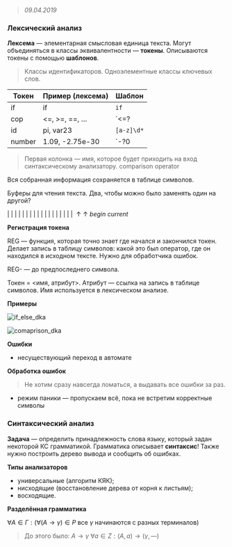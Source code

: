 > *09.04.2019*

### Лексический анализ

**Лексема** — элементарная смысловая единица текста. Могут объединяться в классы эквивалентности — **токены**. Описываются токены с помощью **шаблонов**.

> Классы идентификаторов. Одноэлементные классы ключевых слов.

| Токен  | Пример (лексема) | Шаблон                                 |
| ------ | ---------------- | -------------------------------------- |
| if     | if               | `if`                                   |
| cop    | <=, >=, ==, …    | `<=?|>=?|[=!]=`                        |
| id     | pi, var23        | `[a-z]\d*`                             |
| number | 1.09, -2.75e-30  | `-?0|[1-9]\d*(.\d{1,})?(e-?[1-9]\d*)?` |

> Первая колонка — имя, которое будет приходить на вход синтаксическому анализатору. comparison operator

Вся собранная информация сохраняется в таблице символов.

Буферы для чтения текста. Два, чтобы можно было заменять один на другой?

|  |  |  |  |  |  |  |  |         |  |  |  |  |  |  |  |  | 
​	   $\uparrow$ 						$\uparrow$
​	*begin*					*current*



**Регистрация токена**

REG — функция, которая точно знает где начался и закончился токен. Делает запись в таблицу символов: какой это был оператор, где он находился в исходном тексте. Нужно для обработчика ошибок.

REG- — до предпоследнего символа.

Токен = <имя, атрибут>. Атрибут — ссылка на запись в таблице символов. Имя используется в лексическом анализе.



**Примеры**

![if_else_dka](C:/Users/Olga/Documents/lectures/loi/images/if_else_dka.jpg)



![comaprison_dka](C:/Users/Olga/Documents/lectures/loi/images/comaprison_dka.jpg)



**Ошибки**

- несуществующий переход в автомате

**Обработка ошибок**

> Не хотим сразу навсегда ломаться, а выдавать все ошибки за раз.

- режим паники — пропускаем всё, пока не встретим корректные символы



### Синтаксический анализ

**Задача** — определить принадлежность слова языку, который задан некоторой КС грамматикой. Грамматика описывает **синтаксис**! Также нужно построить дерево вывода и сообщить об ошибках.

**Типы анализаторов**

- универсальные (алгоритм КЯК);
- нисходящие (восстановление дерева от корня к листьям);
- восходящие.



**Разделённая грамматика**

$\forall A \in \Gamma: (\forall (A \rightarrow \gamma) \in P$ все $\gamma$ начинаются с разных терминалов$)$

> До этого было: $A \rightarrow \gamma$     $\forall a \in Z :(A, a) \rightarrow (\gamma, —)$

